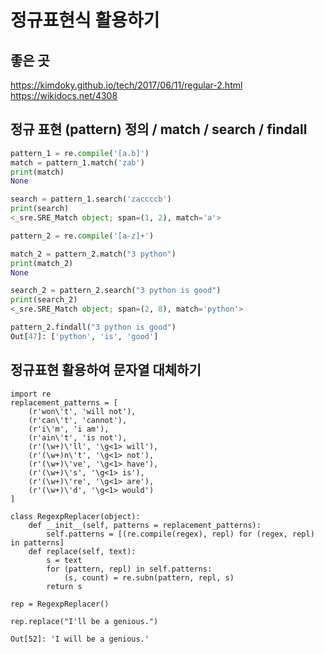 # 정규표현식 활용하기

## 좋은 곳
https://kimdoky.github.io/tech/2017/06/11/regular-2.html
https://wikidocs.net/4308


## 정규 표현 (pattern) 정의 / match / search / findall

```python
pattern_1 = re.compile('[a.b]')
match = pattern_1.match('zab')
print(match)
None

search = pattern_1.search('zaccccb')
print(search)
<_sre.SRE_Match object; span=(1, 2), match='a'>
```

```python
pattern_2 = re.compile('[a-z]+')

match_2 = pattern_2.match("3 python")
print(match_2)
None

search_2 = pattern_2.search("3 python is good")
print(search_2)
<_sre.SRE_Match object; span=(2, 8), match='python'>

pattern_2.findall("3 python is good")
Out[47]: ['python', 'is', 'good']
```

## 정규표현 활용하여 문자열 대체하기

```ptyhon
import re
replacement_patterns = [
    (r'won\'t', 'will not'),
    (r'can\'t', 'cannot'),
    (r'i\'m', 'i am'),
    (r'ain\'t', 'is not'),
    (r'(\w+)\'ll', '\g<1> will'),
    (r'(\w+)n\'t', '\g<1> not'),
    (r'(\w+)\'ve', '\g<1> have'),
    (r'(\w+)\'s', '\g<1> is'),
    (r'(\w+)\'re', '\g<1> are'),
    (r'(\w+)\'d', '\g<1> would')
]

class RegexpReplacer(object):
    def __init__(self, patterns = replacement_patterns):
        self.patterns = [(re.compile(regex), repl) for (regex, repl) in patterns]
    def replace(self, text):
        s = text
        for (pattern, repl) in self.patterns:
            (s, count) = re.subn(pattern, repl, s)
        return s
        
rep = RegexpReplacer()

rep.replace("I'll be a genious.")

Out[52]: 'I will be a genious.'
```
